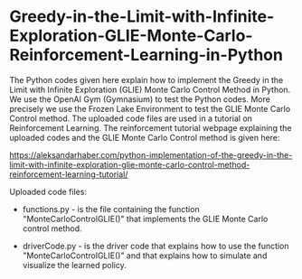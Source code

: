 # Greedy-in-the-Limit-with-Infinite-Exploration-GLIE-Monte-Carlo-Reinforcement-Learning-in-Python

The Python codes given here explain how to implement the Greedy in the Limit with Infinite Exploration (GLIE) Monte Carlo Control Method in Python. We use the OpenAI Gym (Gymnasium) to test the Python codes. More precisely we use the Frozen Lake Environment to test the GLIE Monte Carlo Control method. The uploaded code files are used in a tutorial on Reinforcement Learning. The reinforcement tutorial webpage explaining the uploaded codes and the GLIE Monte Carlo Control method is given here:

https://aleksandarhaber.com/python-implementation-of-the-greedy-in-the-limit-with-infinite-exploration-glie-monte-carlo-control-method-reinforcement-learning-tutorial/

Uploaded code files:

- functions.py - is the file containing the function "MonteCarloControlGLIE()" that implements the GLIE Monte Carlo control method. 

- driverCode.py - is the driver code that explains how to use the function "MonteCarloControlGLIE()" and that explains how to simulate and visualize the learned policy.

